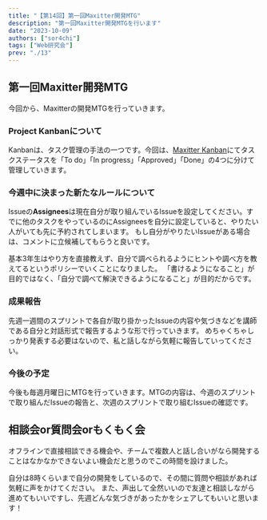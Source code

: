 ```yaml
---
title: "【第14回】第一回Maxitter開発MTG"
description: "第一回Maxitter開発MTGを行います"
date: "2023-10-09"
authors: ["sor4chi"]
tags: ["Web研究会"]
prev: "./13"
---
```


## 第一回Maxitter開発MTG

今回から、Maxitterの開発MTGを行っていきます。

### Project Kanbanについて

Kanbanは、タスク管理の手法の一つです。今回は、[Maxitter Kanban](https://github.com/orgs/saitamau-maximum/projects/2)にてタスクステータスを「To do」「In progress」「Approved」「Done」の4つに分けて管理していきます。

### 今週中に決まった新たなルールについて

Issueの**Assignees**は現在自分が取り組んでいるIssueを設定してください。すでに他のタスクをやっているのにAssigneesを自分に設定していると、やりたい人がいても先に予約されてしまいます。
もし自分がやりたいIssueがある場合は、コメントに立候補してもらうと良いです。

基本3年生はやり方を直接教えず、自分で調べられるようにヒントや調べ方を教えてるというポリシーでいくことになりました。
「書けるようになること」が目的ではなく、「自分で調べて解決できるようになること」が目的だからです。

### 成果報告

先週一週間のスプリントで各自が取り掛かったIssueの内容や気づきなどを講師である自分と対話形式で報告するような形で行っていきます。
めちゃくちゃしっかり発表する必要はないので、私と話しながら気軽に報告していってください。

### 今後の予定

今後も毎週月曜日にMTGを行っていきます。MTGの内容は、今週のスプリントで取り組んだIssueの報告と、次週のスプリントで取り組むIssueの確認です。

## 相談会or質問会orもくもく会

オフラインで直接相談できる機会や、チームで複数人と話し合いがなら開発することはなかなかできないよい機会だと思うのでこの時間を設けました。

自分は8時くらいまで自分の開発をしているので、その間に質問や相談があれば気軽に声をかけてください。
また、声出して全然いいので友達と相談しながら進めてもいいですし、先週どんな気づきがあったかをシェアしてもいいと思います！
